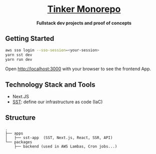 <div align="center">
  <h1 align="center"><a aria-label="NextJs Monorepo" href="https://github.com/belgattitude/nextjs-monorepo-example">Tinker Monorepo</a></h1>
  <p align="center"><strong>Fullstack dev projects and proof of concepts</strong></p>
</div>

## Getting Started

```bash
aws sso login --sso-session=<your-session>
yarn sst dev
yarn run dev
```

Open [http://localhost:3000](http://localhost:3000) with your browser to see the frontend App.

## Technology Stack and Tools

- Next.JS
- [SST](https://sst.dev/chapters/what-is-sst.html): define our infrastructure as code (IaC)

## Structure

```
.
├── apps
│   ├── sst-app  (SST, Next.js, React, SSR, API)
└── packages
    ├── backend (used in AWS Lambas, Cron jobs...)
```
